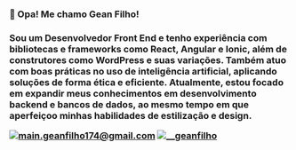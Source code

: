 <h3>💙 Opa! Me chamo Gean Filho!<h3>
Sou um Desenvolvedor Front End e tenho experiência com bibliotecas e frameworks como React, Angular e Ionic, além de construtores como WordPress e suas variações. Também atuo com boas práticas no uso de inteligência artificial, aplicando soluções de forma ética e eficiente. Atualmente, estou focado em expandir meus conhecimentos em desenvolvimento backend e bancos de dados, ao mesmo tempo em que aperfeiçoo minhas habilidades de estilização e design.

[![main.geanfilho174@gmail.com](https://img.shields.io/badge/-main.geanfilho174@gmail.com-5f27cd?logo=Gmail&logoColor=white)](mailto:geanfilho174@gmail.com)
[![__geanfilho](https://img.shields.io/badge/-__geanfilho-5f27cd?logo=Instagram&logoColor=white&style=flat)](https://www.instagram.com/__geanfilho/)
